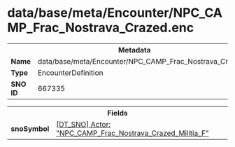 <h1>data/base/meta/Encounter/NPC_CAMP_Frac_Nostrava_Crazed.enc</h1><table><tr><th colspan="100%">Metadata</th></tr><tr><td><b>Name</b></td><td>data/base/meta/Encounter/NPC_CAMP_Frac_Nostrava_Crazed.enc</td></tr><tr><td><b>Type</b></td><td>EncounterDefinition</td></tr><tr><td><b>SNO ID</b></td><td>667335</td></tr></table>

<table><tr><th colspan="100%">Fields</th></tr><tr><td><b>snoSymbol</b></td><td><a href="..\Actor\NPC_CAMP_Frac_Nostrava_Crazed_Militia_F.acr.md">[DT_SNO] Actor: "NPC_CAMP_Frac_Nostrava_Crazed_Militia_F"</a></td></tr></table>


